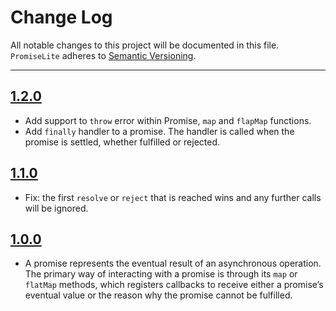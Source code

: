 # Change Log
All notable changes to this project will be documented in this file.
`PromiseLite` adheres to [Semantic Versioning](https://semver.org/).

---

## [1.2.0](https://github.com/frouo/promise-lite/releases/tag/1.2.0)

* Add support to `throw` error within Promise, `map` and `flapMap` functions.
* Add `finally` handler to a promise. The handler is called when the promise is settled, whether fulfilled or rejected.

## [1.1.0](https://github.com/frouo/promise-lite/releases/tag/1.1.0)

* Fix: the first `resolve` or `reject` that is reached wins and any further calls will be ignored.

## [1.0.0](https://github.com/frouo/promise-lite/releases/tag/1.0.0)

* A promise represents the eventual result of an asynchronous operation. The primary way of interacting with a promise is through its `map` or `flatMap` methods, which registers callbacks to receive either a promise’s eventual value or the reason why the promise cannot be fulfilled.
